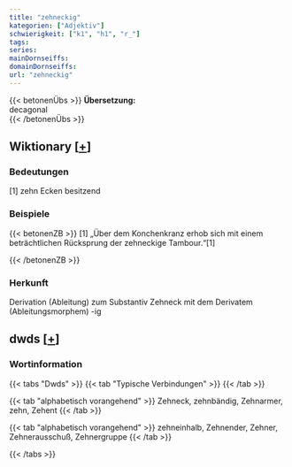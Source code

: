 ```yaml
---
title: "zehneckig"
kategorien: ["Adjektiv"]
schwierigkeit: ["k1", "h1", "r_"]
tags:
series:
mainDornseiffs:
domainDornseiffs:
url: "zehneckig"
---
```


{{< betonenÜbs >}}
**Übersetzung:**  
decagonal  
{{< /betonenÜbs >}}

## Wiktionary [[+](https://de.wiktionary.org/wiki/zehneckig)]

### Bedeutungen
[1] zehn Ecken besitzend  

### Beispiele
{{< betonenZB >}}
[1] „Über dem Konchenkranz erhob sich mit einem beträchtlichen Rücksprung der zehneckige Tambour.“[1]  

{{< /betonenZB >}}
### Herkunft
Derivation (Ableitung) zum Substantiv Zehneck mit dem Derivatem (Ableitungsmorphem) -ig  



## dwds [[+](https://www.dwds.de/wb/zehneckig)]

### Wortinformation
{{< tabs "Dwds" >}}
{{< tab "Typische Verbindungen" >}}
{{< /tab >}}

{{< tab "alphabetisch vorangehend" >}}
Zehneck, zehnbändig, Zehnarmer, zehn, Zehent
{{< /tab >}}

{{< tab "alphabetisch vorangehend" >}}
zehneinhalb, Zehnender, Zehner, Zehnerausschuß, Zehnergruppe
{{< /tab >}}

{{< /tabs >}}

